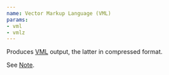 ```yaml
---
name: Vector Markup Language (VML)
params:
- vml
- vmlz
---
```

Produces [VML](http://www.w3.org/TR/NOTE-VML) output,
the latter in compressed format.

See [Note](#ID).
